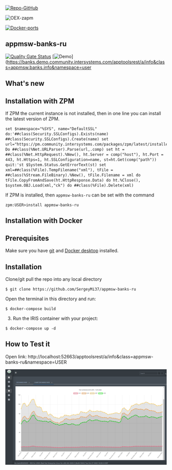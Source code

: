 [![Repo-GitHub](https://img.shields.io/badge/dynamic/xml?color=gold&label=GitHub%20module.xml&prefix=ver.&query=%2F%2FVersion&url=https%3A%2F%2Fraw.githubusercontent.com%2Fsergeymi37%2Fappmsw-banks-ru%2Fmaster%2Fmodule.xml)](https://raw.githubusercontent.com/sergeymi37/appmsw-banks-ru/master/module.xml)
 
![OEX-zapm](https://img.shields.io/badge/dynamic/json?url=https:%2F%2Fpm.community.intersystems.com%2Fpackages%2Fappmsw-banks-ru%2F&label=ZPM-pm.community.intersystems.com&query=$.version&color=green&prefix=appmsw-banks-ru)
 
[![Docker-ports](https://img.shields.io/badge/dynamic/yaml?color=blue&label=docker-compose&prefix=ports%20-%20&query=%24.services.iris.ports&url=https%3A%2F%2Fraw.githubusercontent.com%2Fsergeymi37%2Fappmsw-banks-ru%2Fmaster%2Fdocker-compose.yml)](https://raw.githubusercontent.com/sergeymi37/appmsw-banks-ru/master/docker-compose.yml)
 
## appmsw-banks-ru
[![Quality Gate Status](https://community.objectscriptquality.com/api/project_badges/measure?project=intersystems_iris_community%2Fappmsw-banks-ru&metric=alert_status)](https://community.objectscriptquality.com/dashboard?id=intersystems_iris_community%2Fappmsw-banks-ru)
 [![Demo](https://img.shields.io/badge/Demo%20on-GCR-black)](https://banks.demo.community.intersystems.com/apptoolsrest/a/info&class=appmsw.banks.info&namespace=user

## What's new

## Installation with ZPM

If ZPM the current instance is not installed, then in one line you can install the latest version of ZPM.
```
set $namespace="%SYS", name="DefaultSSL" do:'##class(Security.SSLConfigs).Exists(name) ##class(Security.SSLConfigs).Create(name) set url="https://pm.community.intersystems.com/packages/zpm/latest/installer" Do ##class(%Net.URLParser).Parse(url,.comp) set ht = ##class(%Net.HttpRequest).%New(), ht.Server = comp("host"), ht.Port = 443, ht.Https=1, ht.SSLConfiguration=name, st=ht.Get(comp("path")) quit:'st $System.Status.GetErrorText(st) set xml=##class(%File).TempFilename("xml"), tFile = ##class(%Stream.FileBinary).%New(), tFile.Filename = xml do tFile.CopyFromAndSave(ht.HttpResponse.Data) do ht.%Close(), $system.OBJ.Load(xml,"ck") do ##class(%File).Delete(xml)
```
If ZPM is installed, then `appmsw-banks-ru` can be set with the command
```
zpm:USER>install appmsw-banks-ru
```
## Installation with Docker

## Prerequisites
Make sure you have [git](https://git-scm.com/book/en/v2/Getting-Started-Installing-Git) and [Docker desktop](https://www.docker.com/products/docker-desktop) installed.

## Installation
Clone/git pull the repo into any local directory

```
$ git clone https://github.com/SergeyMi37/appmsw-banks-ru
```

Open the terminal in this directory and run:

```
$ docker-compose build
```

3. Run the IRIS container with your project:

```
$ docker-compose up -d
```

## How to Test it
Open link: http://localhost:52663/apptoolsrest/a/info&class=appmsw-banks-ru&namespace=USER

![Link](https://raw.githubusercontent.com/sergeymi37/appmsw-banks-ru/master/doc/Screenshot_51.png)
